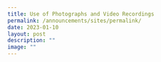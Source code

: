 ```yaml
---
title: Use of Photographs and Video Recordings
permalink: /announcements/sites/permalink/
date: 2023-01-10
layout: post
description: ""
image: ""
---
```

